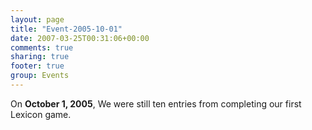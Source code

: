 ```yaml
---
layout: page
title: "Event-2005-10-01"
date: 2007-03-25T00:31:06+00:00
comments: true
sharing: true
footer: true
group: Events
---
```


On **October 1, 2005**, We were still ten entries from completing our first Lexicon game.
